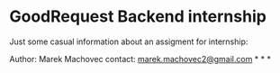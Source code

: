 # GoodRequest Backend internship
Just some casual information about an assigment for internship:

Author: Marek Machovec
contact: marek.machovec2@gmail.com
  *
  *
  *
